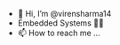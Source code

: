 - 👋 Hi, I’m @virensharma14
- Embedded Systems 👨‍💻
- 📫 How to reach me ...

<!---
virensharma14/virensharma14 is a ✨ special ✨ repository because its `README.md` (this file) appears on your GitHub profile.
You can click the Preview link to take a look at your changes.
--->
